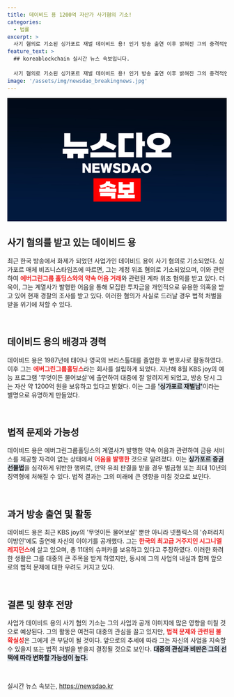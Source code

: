 ```yaml
---
title: 데이비드 용 1200억 자산가 사기혐의 기소!
categories:
  - 법률
excerpt: >
  사기 혐의로 기소된 싱가포르 재벌 데이비드 용! 인기 방송 출연 이후 밝혀진 그의 충격적인 범죄 사실과 최대 10년 징역형의 위협, 이제 그의 운명은? 클릭하고 자세한 내용을 확인하세요!
feature_text: >
  ## koreablockchain 실시간 뉴스 속보입니다.

  사기 혐의로 기소된 싱가포르 재벌 데이비드 용! 인기 방송 출연 이후 밝혀진 그의 충격적인 범죄 사실과 최대 10년 징역형의 위협, 이제 그의 운명은? 클릭하고 자세한 내용을 확인하세요!
image: '/assets/img/newsdao_breakingnews.jpg'
---
```


<p><img src="/assets/img/newsdao_breakingnews.jpg" alt="koreablockchain 속보" /></p>

<h2 data-ke-size="size26">사기 혐의를 받고 있는 데이비드 용</h2>

<p data-ke-size="size16">최근 한국 방송에서 화제가 되었던 사업가인 데이비드 용이 사기 혐의로 기소되었다. 싱가포르 매체 비즈니스타임즈에 따르면, 그는 계정 위조 혐의로 기소되었으며, 이와 관련하여 <b><span style="color: #ee2323;">에버그린그룹 홀딩스와의 약속 어음 거래</span></b>와 관련된 계좌 위조 혐의를 받고 있다. 더욱이, 그는 계열사가 발행한 어음을 통해 모집한 투자금을 개인적으로 유용한 의혹을 받고 있어 현재 경찰의 조사를 받고 있다. 이러한 혐의가 사실로 드러날 경우 법적 처벌을 받을 위기에 처할 수 있다.</p>

<p data-ke-size="size16">&nbsp;</p>

<h2 data-ke-size="size26">데이비드 용의 배경과 경력</h2>

<p data-ke-size="size16">데이비드 용은 1987년에 태어나 영국의 브리스톨대를 졸업한 후 변호사로 활동하였다. 이후 그는 <b><span style="color: #ee2323;">에버그린그룹홀딩스</span></b>라는 회사를 설립하게 되었다. 지난해 8월 KBS joy의 예능 프로그램 '무엇이든 물어보살'에 출연하여 대중에 잘 알려지게 되었고, 방송 당시 그는 자산 약 1200억 원을 보유하고 있다고 밝혔다. 이는 그를 <b><span style="background-color: #21538527;">'싱가포르 재벌남'</span></b>이라는 별명으로 유명하게 만들었다.</p>

<p data-ke-size="size16">&nbsp;</p>

<h2 data-ke-size="size26">법적 문제와 가능성</h2>

<p data-ke-size="size16">데이비드 용은 에버그린그룹홀딩스의 계열사가 발행한 약속 어음과 관련하여 금융 서비스를 제공할 자격이 없는 상태에서 <b><span style="color: #ee2323;">어음을 발행한</span></b> 것으로 알려졌다. 이는 <b><span style="background-color: #21538527;">싱가포르 증권선물법</span></b>을 심각하게 위반한 행위로, 만약 유죄 판결을 받을 경우 벌금형 또는 최대 10년의 징역형에 처해질 수 있다. 법적 결과는 그의 미래에 큰 영향을 미칠 것으로 보인다.</p>

<p data-ke-size="size16">&nbsp;</p>

<h2 data-ke-size="size26">과거 방송 출연 및 활동</h2>

<p data-ke-size="size16">데이비드 용은 최근 KBS joy의 '무엇이든 물어보살' 뿐만 아니라 넷플릭스의 '슈퍼리치 이방인'에도 출연해 자신의 이야기를 공개했다. 그는 <b><span style="color: #ee2323;">한국의 최고급 거주지인 시그니엘 레지던스</span></b>에 살고 있으며, 총 11대의 슈퍼카를 보유하고 있다고 주장하였다. 이러한 화려한 생활은 그를 대중의 큰 주목을 받게 하였지만, 동시에 그의 사업의 내실과 함께 앞으로의 법적 문제에 대한 우려도 커지고 있다.</p>

<p data-ke-size="size16">&nbsp;</p>

<h2 data-ke-size="size26">결론 및 향후 전망</h2>

<p data-ke-size="size16">사업가 데이비드 용의 사기 혐의 기소는 그의 사업과 공개 이미지에 많은 영향을 미칠 것으로 예상된다. 그의 활동은 여전히 대중의 관심을 끌고 있지만, <b><span style="color: #ee2323;">법적 문제와 관련된 불확실성</span></b>은 그에게 큰 부담이 될 것이다. 앞으로의 추세에 따라 그는 자신의 사업을 지속할 수 있을지 또는 법적 처벌을 받을지 결정될 것으로 보인다. <b><span style="background-color: #21538527;">대중의 관심과 비판은 그의 선택에 따라 변화할 가능성이 높다.</span></b></p>

<p data-ke-size="size16">&nbsp;</p>
실시간 뉴스 속보는, <a href="https://newsdao.kr" rel="dofollow">https://newsdao.kr</a>


